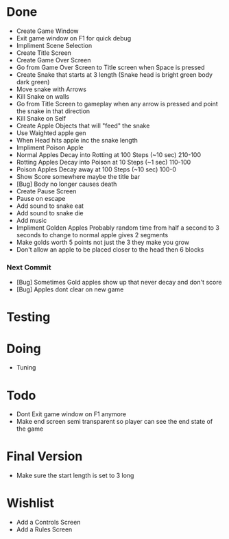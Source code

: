 # Done
* Create Game Window
* Exit game window on F1 for quick debug
* Impliment Scene Selection
* Create Title Screen
* Create Game Over Screen
* Go from Game Over Screen to Title screen when Space is pressed
* Create Snake that starts at 3 length (Snake head is bright green body dark green)
* Move snake with Arrows
* Kill Snake on walls
* Go from Title Screen to gameplay when any arrow is pressed and point the snake in that direction
* Kill Snake on Self
* Create Apple Objects that will "feed" the snake
* Use Waighted apple gen
* When Head hits apple inc the snake length
* Impliment Poison Apple
* Normal Apples Decay into Rotting at 100 Steps (~10 sec) 210-100
* Rotting Apples Decay into Poison at 10 Steps (~1 sec) 110-100
* Poison Apples Decay away at 100 Steps (~10 sec) 100-0
* Show Score somewhere maybe the title bar
* [Bug] Body no longer causes death
* Create Pause Screen
* Pause on escape
* Add sound to snake eat
* Add sound to snake die
* Add music
* Impliment Golden Apples Probably random time from half a second to 3 seconds to change to normal apple gives 2 segments
* Make golds worth 5 points not just the 3 they make you grow
* Don't allow an apple to be placed closer to the head then 6 blocks

### Next Commit
* [Bug] Sometimes Gold apples show up that never decay and don't score
* [Bug] Apples dont clear on new game

# Testing

# Doing
* Tuning

# Todo
* Dont Exit game window on F1 anymore
* Make end screen semi transparent so player can see the end state of the game

# Final Version
* Make sure the start length is set to 3 long

# Wishlist
* Add a Controls Screen
* Add a Rules Screen